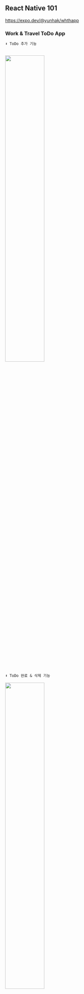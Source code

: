 ## React Native 101

https://expo.dev/@yunhak/whthapp

### Work & Travel ToDo App

```txt
⬇️ ToDo 추가 기능
```

## <img width="50%" src="https://user-images.githubusercontent.com/77955292/161388750-7d616017-0cc9-43f3-9783-c99904d492f1.gif" />

```txt
⬇️ ToDo 완료 & 삭제 기능
```

<img width="50%" src="https://user-images.githubusercontent.com/77955292/161388852-3224a832-2168-4561-a8dd-130a00926334.gif" />

```txt
⬇️ ToDo 수정 기능
```

<img width="50%" src="https://user-images.githubusercontent.com/77955292/161388989-46ba151f-8b13-4d40-bd80-ff536f670f8c.gif" />

```txt
⬇️ Work, Travel 탭 따로 관리가 가능하다.
```

<img width="50%" src="https://user-images.githubusercontent.com/77955292/161389102-a8103b2a-12a6-46ca-a78e-2d6a86f2aa15.gif" />
